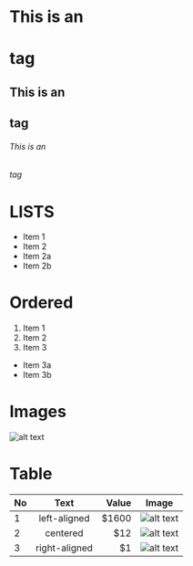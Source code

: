 # This is an <h1> tag
## This is an <h2> tag
###### This is an <h6> tag

# LISTS
* Item 1
* Item 2
 * Item 2a
 * Item 2b
 
# Ordered
1. Item 1
2. Item 2
3. Item 3
 * Item 3a
 * Item 3b
 
# Images
![alt text](https://samistorage.blob.core.windows.net/images/dash.JPG)

# Table

| No |      Text     | Value | Image |
|----|:-------------:|------:| ----- |
| 1  |  left-aligned | $1600 | ![alt text](https://samistorage.blob.core.windows.net/images/dash.JPG) |
| 2  |    centered   |   $12 | ![alt text](https://samistorage.blob.core.windows.net/images/dash.JPG) |
| 3  | right-aligned |    $1 | ![alt text](https://samistorage.blob.core.windows.net/images/dash.JPG) |
